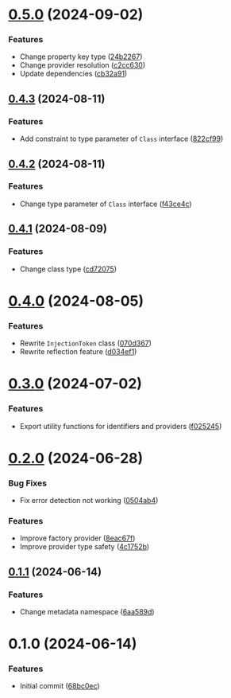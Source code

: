 # [0.5.0](https://github.com/choi-jack/reflective-dependency-injection/compare/v0.4.3...v0.5.0) (2024-09-02)


### Features

* Change property key type ([24b2267](https://github.com/choi-jack/reflective-dependency-injection/commit/24b226745a253fc35c56d8e7c0841773654b9b58))
* Change provider resolution ([c2cc630](https://github.com/choi-jack/reflective-dependency-injection/commit/c2cc630cd5c4adb0fa646051eb2754536a1a19cb))
* Update dependencies ([cb32a91](https://github.com/choi-jack/reflective-dependency-injection/commit/cb32a9139b707035c836d673a0f6f3fc626b7a99))



## [0.4.3](https://github.com/choi-jack/reflective-dependency-injection/compare/v0.4.2...v0.4.3) (2024-08-11)


### Features

* Add constraint to type parameter of `Class` interface ([822cf99](https://github.com/choi-jack/reflective-dependency-injection/commit/822cf993ccd2f9b78d70975ec52a007485149b01))



## [0.4.2](https://github.com/choi-jack/reflective-dependency-injection/compare/v0.4.1...v0.4.2) (2024-08-11)


### Features

* Change type parameter of `Class` interface ([f43ce4c](https://github.com/choi-jack/reflective-dependency-injection/commit/f43ce4c792d3ca52f5655dfe89899b106b9592b3))



## [0.4.1](https://github.com/choi-jack/reflective-dependency-injection/compare/v0.4.0...v0.4.1) (2024-08-09)


### Features

* Change class type ([cd72075](https://github.com/choi-jack/reflective-dependency-injection/commit/cd72075e70a417292f69b2e5f741885a99d9d455))



# [0.4.0](https://github.com/choi-jack/reflective-dependency-injection/compare/v0.3.0...v0.4.0) (2024-08-05)


### Features

* Rewrite `InjectionToken` class ([070d367](https://github.com/choi-jack/reflective-dependency-injection/commit/070d367122c9b2aa7a9275965eeb2d62f760204b))
* Rewrite reflection feature ([d034ef1](https://github.com/choi-jack/reflective-dependency-injection/commit/d034ef12ffa2a305ff10ee02ab2bc17edf8ca4e3))



# [0.3.0](https://github.com/choi-jack/reflective-dependency-injection/compare/v0.2.0...v0.3.0) (2024-07-02)


### Features

* Export utility functions for identifiers and providers ([f025245](https://github.com/choi-jack/reflective-dependency-injection/commit/f0252452e0cd31cdfa62a0591b44069c72d89268))



# [0.2.0](https://github.com/choi-jack/reflective-dependency-injection/compare/v0.1.1...v0.2.0) (2024-06-28)


### Bug Fixes

* Fix error detection not working ([0504ab4](https://github.com/choi-jack/reflective-dependency-injection/commit/0504ab4c0889d5d4ec735de8f389ce7cdbd3c3af))


### Features

* Improve factory provider ([8eac67f](https://github.com/choi-jack/reflective-dependency-injection/commit/8eac67f3177be4d9f36225b867ee904b2821009f))
* Improve provider type safety ([4c1752b](https://github.com/choi-jack/reflective-dependency-injection/commit/4c1752b84cfcc1c3d8133412fc82f0d8b112bedf))



## [0.1.1](https://github.com/choi-jack/reflective-dependency-injection/compare/v0.1.0...v0.1.1) (2024-06-14)


### Features

* Change metadata namespace ([6aa589d](https://github.com/choi-jack/reflective-dependency-injection/commit/6aa589d6a54eb7944c0e5fcc5034e8a5e3301577))



# 0.1.0 (2024-06-14)


### Features

* Initial commit ([68bc0ec](https://github.com/choi-jack/reflective-dependency-injection/commit/68bc0ec340744180924d39ea144f5ab9ead86924))



